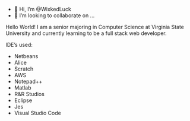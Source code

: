 - 👋 Hi, I’m @WixkedLuck
- 💞️ I’m looking to collaborate on ...

Hello World! I am a senior majoring in Computer Science at Virginia State University and currently learning to be a full stack web developer. 




IDE’s used:
- Netbeans
- Alice
- Scratch
- AWS
- Notepad++
- Matlab 
- R&R Studios 
- Eclipse 
- Jes
- Visual Studio Code 
<!---
WixkedLuck/WixkedLuck is a ✨ special ✨ repository because its `README.md` (this file) appears on your GitHub profile.
You can click the Preview link to take a look at your changes.
--->
